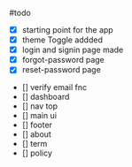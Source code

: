 #todo

- [x] starting point for the app
- [x] theme Toggle addded
- [x] login and signin page made
- [x] forgot-password page
- [x] reset-password page
- [] verify email fnc
- [] dashboard 
- [] nav top 
- [] main ui
- [] footer 
- [] about
- [] term
- [] policy